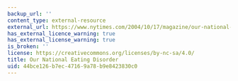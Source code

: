 ```yaml
---
backup_url: ''
content_type: external-resource
external_url: https://www.nytimes.com/2004/10/17/magazine/our-national-eating-disorder.html
has_external_licence_warning: true
has_external_license_warning: true
is_broken: ''
license: https://creativecommons.org/licenses/by-nc-sa/4.0/
title: Our National Eating Disorder
uid: 44bce126-b7ec-4716-9a78-b9e8423830c0
---
```

